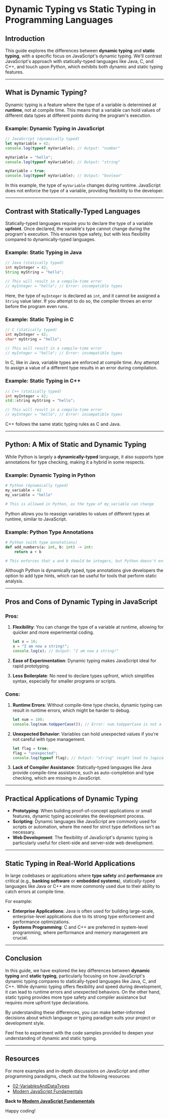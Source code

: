 # Dynamic Typing vs Static Typing in Programming Languages

## Introduction

This guide explores the differences between **dynamic typing** and **static typing**, with a specific focus on JavaScript's dynamic typing. We'll contrast JavaScript's approach with statically-typed languages like Java, C, and C++, and touch upon Python, which exhibits both dynamic and static typing features.

---

## What is Dynamic Typing?

Dynamic typing is a feature where the type of a variable is determined at **runtime**, not at compile time. This means that a variable can hold values of different data types at different points during the program's execution.

### Example: Dynamic Typing in JavaScript

```javascript
// JavaScript (dynamically typed)
let myVariable = 42;
console.log(typeof myVariable); // Output: "number"

myVariable = "hello";
console.log(typeof myVariable); // Output: "string"

myVariable = true;
console.log(typeof myVariable); // Output: "boolean"
```

In this example, the type of `myVariable` changes during runtime. JavaScript does not enforce the type of a variable, providing flexibility to the developer.

---

## Contrast with Statically-Typed Languages

Statically-typed languages require you to declare the type of a variable **upfront**. Once declared, the variable's type cannot change during the program's execution. This ensures type safety, but with less flexibility compared to dynamically-typed languages.

### Example: Static Typing in Java

```java
// Java (statically typed)
int myInteger = 42;
String myString = "hello";

// This will result in a compile-time error
// myInteger = "hello"; // Error: incompatible types
```

Here, the type of `myInteger` is declared as `int`, and it cannot be assigned a `String` value later. If you attempt to do so, the compiler throws an error before the program even runs.

### Example: Static Typing in C

```c
// C (statically typed)
int myInteger = 42;
char* myString = "hello";

// This will result in a compile-time error
// myInteger = "hello"; // Error: incompatible types
```

In C, like in Java, variable types are enforced at compile time. Any attempt to assign a value of a different type results in an error during compilation.

### Example: Static Typing in C++

```cpp
// C++ (statically typed)
int myInteger = 42;
std::string myString = "hello";

// This will result in a compile-time error
// myInteger = "hello"; // Error: incompatible types
```

C++ follows the same static typing rules as C and Java.

---

## Python: A Mix of Static and Dynamic Typing

While Python is largely a **dynamically-typed** language, it also supports type annotations for type checking, making it a hybrid in some respects.

### Example: Dynamic Typing in Python

```python
# Python (dynamically typed)
my_variable = 42
my_variable = "hello"

# This is allowed in Python, as the type of my_variable can change
```

Python allows you to reassign variables to values of different types at runtime, similar to JavaScript.

### Example: Python Type Annotations

```python
# Python (with type annotations)
def add_numbers(a: int, b: int) -> int:
    return a + b

# This enforces that a and b should be integers, but Python doesn't enforce it at runtime.
```

Although Python is dynamically typed, type annotations give developers the option to add type hints, which can be useful for tools that perform static analysis.

---

## Pros and Cons of Dynamic Typing in JavaScript

### Pros:

1. **Flexibility**: You can change the type of a variable at runtime, allowing for quicker and more experimental coding.

   ```javascript
   let x = 10;
   x = "I am now a string!";
   console.log(x); // Output: "I am now a string!"
   ```

2. **Ease of Experimentation**: Dynamic typing makes JavaScript ideal for rapid prototyping.

3. **Less Boilerplate**: No need to declare types upfront, which simplifies syntax, especially for smaller programs or scripts.

### Cons:

1. **Runtime Errors**: Without compile-time type checks, dynamic typing can result in runtime errors, which might be harder to debug.

   ```javascript
   let num = 100;
   console.log(num.toUpperCase()); // Error: num.toUpperCase is not a function
   ```

2. **Unexpected Behavior**: Variables can hold unexpected values if you're not careful with type management.

   ```javascript
   let flag = true;
   flag = "unexpected";
   console.log(typeof flag); // Output: "string" (might lead to logical errors)
   ```

3. **Lack of Compiler Assistance**: Statically-typed languages like Java provide compile-time assistance, such as auto-completion and type checking, which are missing in JavaScript.

---

## Practical Applications of Dynamic Typing

- **Prototyping**: When building proof-of-concept applications or small features, dynamic typing accelerates the development process.
- **Scripting**: Dynamic languages like JavaScript are commonly used for scripts or automation, where the need for strict type definitions isn't as necessary.
- **Web Development**: The flexibility of JavaScript's dynamic typing is particularly useful for client-side and server-side web development.

---

## Static Typing in Real-World Applications

In large codebases or applications where **type safety** and **performance** are critical (e.g., **banking software** or **embedded systems**), statically-typed languages like Java or C++ are more commonly used due to their ability to catch errors at compile time.

For example:

- **Enterprise Applications**: Java is often used for building large-scale, enterprise-level applications due to its strong type enforcement and performance optimizations.
- **Systems Programming**: C and C++ are preferred in system-level programming, where performance and memory management are crucial.

---

## Conclusion

In this guide, we have explored the key differences between **dynamic typing** and **static typing**, particularly focusing on how JavaScript's dynamic typing compares to statically-typed languages like Java, C, and C++. While dynamic typing offers flexibility and speed during development, it can lead to runtime errors and unexpected behaviors. On the other hand, static typing provides more type safety and compiler assistance but requires more upfront type declarations.

By understanding these differences, you can make better-informed decisions about which language or typing paradigm suits your project or development style.

Feel free to experiment with the code samples provided to deepen your understanding of dynamic and static typing.

---

## Resources

For more examples and in-depth discussions on JavaScript and other programming paradigms, check out the following resources:

- [02-VariablesAndDataTypes](https://github.com/GunaPalanivel/Modern-JavaScript-Fundamentals/tree/main/02-VariablesAndDataTypes)
- [Modern JavaScript Fundamentals](https://gunapalanivel.github.io/Modern-JavaScript-Fundamentals/)

**Back to [Modern JavaScript Fundamentals](https://gunapalanivel.github.io/Modern-JavaScript-Fundamentals/)**

Happy coding!

